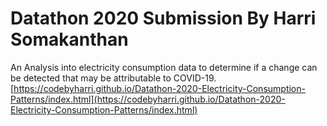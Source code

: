 # Datathon 2020 Submission By Harri Somakanthan
An Analysis into electricity consumption data to determine if a change can be detected that may be attributable to COVID-19. [https://codebyharri.github.io/Datathon-2020-Electricity-Consumption-Patterns/index.html](https://codebyharri.github.io/Datathon-2020-Electricity-Consumption-Patterns/index.html)

